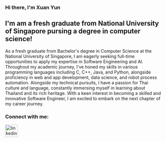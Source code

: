 ### Hi there, I'm Xuan Yun

## I'm am a fresh graduate from National University of Singapore pursing a degree in computer science!

As a fresh graduate from Bachelor's degree in Computer Science at the National University of Singapore, I am eagerly seeking full-time opportunities to apply my expertise in Software Engineering and AI. Throughout my academic journey, I've honed my skills in various programming languages including C, C++, Java, and Python, alongside proficiency in web and app development, data science, and robot process automation. Alongside my technical pursuits, I have a passion for Thai culture and language, constantly immersing myself in learning about Thailand and its rich heritage. With a keen interest in becoming a skilled and innovative Software Engineer, I am excited to embark on the next chapter of my career journey.

### Connect with me:
[<img src='https://cdn.jsdelivr.net/npm/simple-icons@3.0.1/icons/linkedin.svg' alt='linkedin' height='40'>](https://www.linkedin.com/in/tanxuanyun)  
